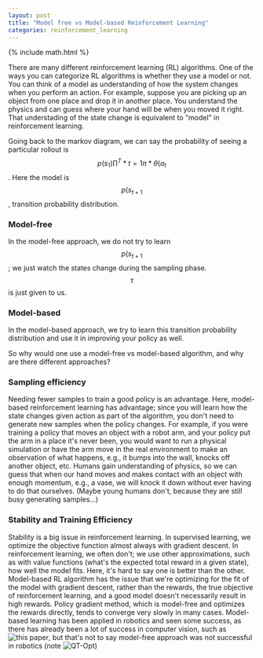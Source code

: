 ```yaml
---
layout: post
title: "Model free vs Model-based Reinforcement Learning"
categories: reinforcement_learning
---
```

{% include math.html %}

There are many different reinforcement learning (RL) algorithms. One of the ways you can categorize RL algorithms is whether they use a model or not. You can think of a model as understanding of how the system changes when you perform an action. For example, suppose you are picking up an object from one place and drop it in another place. You understand the physics and can guess where your hand will be when you moved it right. That understading of the state change is equivalent to "model" in reinforcement learning.


Going back to the markov diagram, we can say the probability of seeing a particular rollout is $$p(s_1)\prod^T*{t=1}\pi*\theta(a_t%7Cs_t)p(s_{t+1}%7Cs_t,a_t)$$. Here the model is $$p(s_{t+1}%7Cs_t,a_t)$$, transition probability distribution.

### Model-free

In the model-free approach, we do not try to learn $$p(s_{t+1}%7Cs_t,a_t)$$; we just watch the states change during the sampling phase. $$\tau$$ is just given to us.

### Model-based

In the model-based approach, we try to learn this transition probability distribution and use it in improving your policy as well.

So why would one use a model-free vs model-based algorithm, and why are there different approaches?

### Sampling efficiency

Needing fewer samples to train a good policy is an advantage. Here, model-based reinforcement learning has advantage; since you will learn how the state changes given action as part of the algorithm, you don't need to generate new samples when the policy changes. For example, if you were training a policy that moves an object with a robot arm, and your policy put the arm in a place it's never been, you would want to run a physical simulation or have the arm move in the real environment to make an observation of what happens, e.g., it bumps into the wall, knocks off another object, etc.
Humans gain understanding of physics, so we can guess that when our hand moves and makes contact with an object with enough momentum, e.g., a vase, we will knock it down without ever having to do that ourselves. (Maybe young humans don't, because they are still busy generating samples...)

### Stability and Training Efficiency

Stability is a big issue in reinforcement learning. In supervised learning, we optimize the objective function almost always with gradient descent. In reinforcement learning, we often don't; we use other approximations, such as with value functions (what's the expected total reward in a given state), how well the model fits.
Here, it's hard to say one is better than the other. Model-based RL algorithm has the issue that we're optimizing for the fit of the model with gradient descent, rather than the rewards, the true objective of reinforcement learning, and a good model doesn't necessarily result in high rewards. Policy gradient method, which is model-free and optimizes the rewards directly, tends to converge very slowly in many cases.
Model-based learning has been applied in robotics and seen some success, as there has already been a lot of success in computer vision, such as ![this paper](https://dl.acm.org/doi/abs/10.5555/2946645.2946684), but that's not to say model-free approach was not successful in robotics (note ![QT-Opt](https://arxiv.org/abs/1806.10293))

